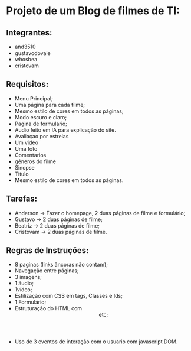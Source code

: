# Projeto de um Blog de filmes de TI:

## Integrantes:
   - and3510
   - gustavodovale
   - whosbea
   - cristovam

## Requisitos:
   - Menu Principal;
   - Uma página para cada filme;
   - Mesmo estilo de cores em todos as páginas;
   - Modo escuro e claro;
   - Pagina de formulário;
   - Audio feito em IA para explicação do site.
   - Avaliaçao por estrelas
   - Um video
   - Uma foto
   - Comentarios
   - gêneros do filme
   - Sinopse
   - Titulo
   - Mesmo estilo de cores em todos as páginas.

## Tarefas:
   - Anderson → Fazer o homepage, 2 duas páginas de filme e formulário;
   - Gustavo →  2 duas páginas de filme;
   - Beatriz → 2 duas páginas de filme;
   - Cristovam → 2 duas páginas de filme.


## Regras de Instruções:
   - 8 paginas (links âncoras não contam);
   - Navegação entre páginas;
   - 3 imagens;
   - 1 áudio;
   - 1vídeo;
   - Estilização com CSS em tags, Classes e Ids;
   - 1 Formulário;
   - Estruturação do HTML com <header> <section> <footer> etc;
   - Uso de 3 eventos de interação com o usuario com javascript DOM.
